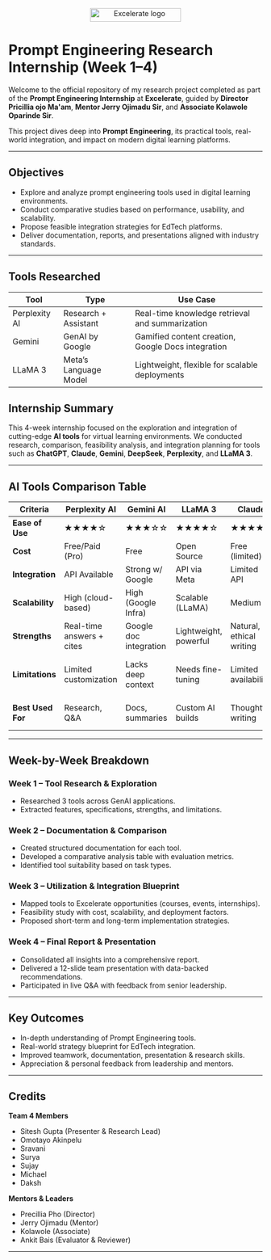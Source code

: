 <p align="center">
  <img width="180" height="27" alt="Excelerate logo" src="https://github.com/user-attachments/assets/d19c4b9d-6c72-4600-bbfa-7eb2aced8f40" />
</p>

# Prompt Engineering Research Internship (Week 1–4) 

Welcome to the official repository of my research project completed as part of the **Prompt Engineering Internship** at **Excelerate**, guided by **Director Pricillia ojo Ma'am**, **Mentor Jerry Ojimadu Sir**, and **Associate Kolawole Oparinde Sir**.

This project dives deep into **Prompt Engineering**, its practical tools, real-world integration, and impact on modern digital learning platforms.

---

## Objectives

- Explore and analyze prompt engineering tools used in digital learning environments.
- Conduct comparative studies based on performance, usability, and scalability.
- Propose feasible integration strategies for EdTech platforms.
- Deliver documentation, reports, and presentations aligned with industry standards.

---

##  Tools Researched

| Tool         | Type                    | Use Case                                  |
|--------------|-------------------------|-------------------------------------------|
| Perplexity AI| Research + Assistant    | Real-time knowledge retrieval and summarization |
| Gemini       | GenAI by Google         | Gamified content creation, Google Docs integration |
| LLaMA 3      | Meta’s Language Model   | Lightweight, flexible for scalable deployments |


##  Internship Summary

This 4-week internship focused on the exploration and integration of cutting-edge **AI tools** for virtual learning environments. We conducted research, comparison, feasibility analysis, and integration planning for tools such as **ChatGPT**, **Claude**, **Gemini**, **DeepSeek**, **Perplexity**, and **LLaMA 3**.

---

## AI Tools Comparison Table

| Criteria              | Perplexity AI        | Gemini AI           | LLaMA 3           | Claude             | DeepSeek           | ChatGPT             |
|----------------------|----------------------|---------------------|-------------------|--------------------|--------------------|---------------------|
| **Ease of Use**      | ★★★★☆               | ★★★☆☆              | ★★★★☆            | ★★★★★             | ★★★☆☆             | ★★★★★              |
| **Cost**             | Free/Paid (Pro)      | Free                | Open Source       | Free (limited)     | Free/Open Source   | Free/Paid (Plus)    |
| **Integration**      | API Available        | Strong w/ Google    | API via Meta      | Limited API        | Self-hosted API    | Rich API, Plugins   |
| **Scalability**      | High (cloud-based)   | High (Google Infra) | Scalable (LLaMA)  | Medium             | Medium–High        | Very High (OpenAI)  |
| **Strengths**        | Real-time answers + cites | Google doc integration | Lightweight, powerful | Natural, ethical writing | Analytical insights | Content generation, plugins |
| **Limitations**      | Limited customization | Lacks deep context | Needs fine-tuning | Limited availability | Requires infra setup | Limited memory in free version |
| **Best Used For**    | Research, Q&A        | Docs, summaries     | Custom AI builds  | Thoughtful writing  | Analytics, insights | Education, coding, content |
---

##  Week-by-Week Breakdown

### Week 1 – Tool Research & Exploration
- Researched 3 tools across GenAI applications.
- Extracted features, specifications, strengths, and limitations.

### Week 2 – Documentation & Comparison
- Created structured documentation for each tool.
- Developed a comparative analysis table with evaluation metrics.
- Identified tool suitability based on task types.

### Week 3 – Utilization & Integration Blueprint
- Mapped tools to Excelerate opportunities (courses, events, internships).
- Feasibility study with cost, scalability, and deployment factors.
- Proposed short-term and long-term implementation strategies.

### Week 4 – Final Report & Presentation
- Consolidated all insights into a comprehensive report.
- Delivered a 12-slide team presentation with data-backed recommendations.
- Participated in live Q&A with feedback from senior leadership.

---

## Key Outcomes

-  In-depth understanding of Prompt Engineering tools.
-  Real-world strategy blueprint for EdTech integration.
-  Improved teamwork, documentation, presentation & research skills.
-  Appreciation & personal feedback from leadership and mentors.

---

## Credits

**Team 4 Members**  
- Sitesh Gupta (Presenter & Research Lead)  
- Omotayo Akinpelu  
- Sravani  
- Surya  
- Sujay  
- Michael  
- Daksh  

**Mentors & Leaders**  
- Precillia Pho (Director)  
- Jerry Ojimadu (Mentor)  
- Kolawole (Associate)  
- Ankit Bais (Evaluator & Reviewer)

---
